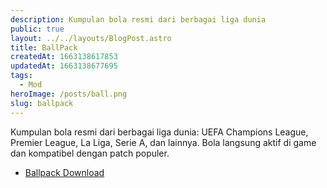 ```yaml
---
description: Kumpulan bola resmi dari berbagai liga dunia
public: true
layout: ../../layouts/BlogPost.astro
title: BallPack
createdAt: 1663138617853
updatedAt: 1663138677695
tags:
  - Mod
heroImage: /posts/ball.png
slug: ballpack
---
```

Kumpulan bola resmi dari berbagai liga dunia: UEFA Champions League, Premier League, La Liga, Serie A, dan lainnya. Bola langsung aktif di game dan kompatibel dengan patch populer.

- [Ballpack Download](https://sharemods.com/l63ni82htfxs/BallServer_Pack_56_AIO.rar.html)
